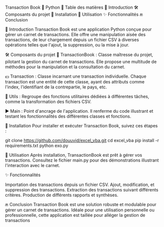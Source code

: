 Transaction Book 📘 Python
📌 Table des matières
📖 Introduction
🛠️ Composants du projet
💽 Installation
🚀 Utilisation
✨ Fonctionnalités
🔚 Conclusion


📖 Introduction
Transaction Book est une application Python conçue pour gérer un carnet de transactions.
Elle offre une manipulation aisée des transactions, de leur chargement depuis un fichier CSV à diverses opérations telles que l'ajout, la suppression, ou la mise à jour.

🛠️ Composants du projet
📓 TransactionBook : Classe maîtresse du projet, pilotant la gestion du carnet de transactions. Elle propose une multitude de méthodes pour la manipulation et la consultation du carnet.

💵 Transaction : Classe incarnant une transaction individuelle. Chaque transaction est une entité de cette classe, ayant des attributs comme l'index, l'identifiant de la contrepartie, le pays, etc.

🔧 Utils : Regroupe des fonctions utilitaires dédiées à différentes tâches, comme la transformation des fichiers CSV.

▶️ Main : Point d'ancrage de l'application. Il renferme du code illustrant et testant les fonctionnalités des différentes classes et fonctions.

💽 Installation
Pour installer et exécuter Transaction Book, suivez ces étapes :

git clone https://github.com/douuvid/excel_vba.git
cd excel_vba
pip install -r requirements.txt
python exo.py

🚀 Utilisation
Après installation, TransactionBook est prêt à gérer vos transactions. Consultez le fichier main.py pour des démonstrations illustrant l'interaction avec le carnet.

✨ Fonctionnalités

Importation des transactions depuis un fichier CSV.
Ajout, modification, et suppression des transactions.
Extraction des transactions suivant différents critères.
Production de différents rapports et synthèses.


🔚 Conclusion
Transaction Book est une solution robuste et modulable pour gérer un carnet de transactions. Idéale pour une utilisation personnelle ou professionnelle, cette application est taillée pour alléger la gestion de transactions
